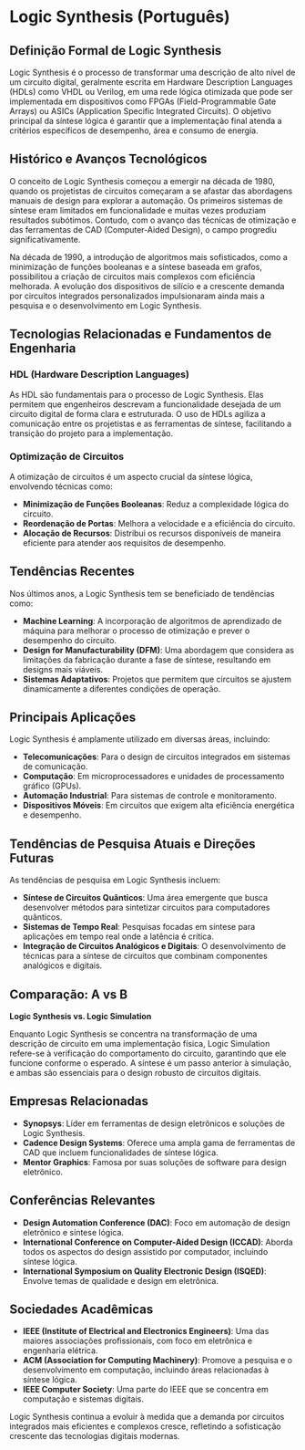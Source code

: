 # Logic Synthesis (Português)

## Definição Formal de Logic Synthesis

Logic Synthesis é o processo de transformar uma descrição de alto nível de um circuito digital, geralmente escrita em Hardware Description Languages (HDLs) como VHDL ou Verilog, em uma rede lógica otimizada que pode ser implementada em dispositivos como FPGAs (Field-Programmable Gate Arrays) ou ASICs (Application Specific Integrated Circuits). O objetivo principal da síntese lógica é garantir que a implementação final atenda a critérios específicos de desempenho, área e consumo de energia.

## Histórico e Avanços Tecnológicos

O conceito de Logic Synthesis começou a emergir na década de 1980, quando os projetistas de circuitos começaram a se afastar das abordagens manuais de design para explorar a automação. Os primeiros sistemas de síntese eram limitados em funcionalidade e muitas vezes produziam resultados subótimos. Contudo, com o avanço das técnicas de otimização e das ferramentas de CAD (Computer-Aided Design), o campo progrediu significativamente.

Na década de 1990, a introdução de algoritmos mais sofisticados, como a minimização de funções booleanas e a síntese baseada em grafos, possibilitou a criação de circuitos mais complexos com eficiência melhorada. A evolução dos dispositivos de silício e a crescente demanda por circuitos integrados personalizados impulsionaram ainda mais a pesquisa e o desenvolvimento em Logic Synthesis.

## Tecnologias Relacionadas e Fundamentos de Engenharia

### HDL (Hardware Description Languages)

As HDL são fundamentais para o processo de Logic Synthesis. Elas permitem que engenheiros descrevam a funcionalidade desejada de um circuito digital de forma clara e estruturada. O uso de HDLs agiliza a comunicação entre os projetistas e as ferramentas de síntese, facilitando a transição do projeto para a implementação.

### Optimização de Circuitos

A otimização de circuitos é um aspecto crucial da síntese lógica, envolvendo técnicas como:

- **Minimização de Funções Booleanas**: Reduz a complexidade lógica do circuito.
- **Reordenação de Portas**: Melhora a velocidade e a eficiência do circuito.
- **Alocação de Recursos**: Distribui os recursos disponíveis de maneira eficiente para atender aos requisitos de desempenho.

## Tendências Recentes

Nos últimos anos, a Logic Synthesis tem se beneficiado de tendências como:

- **Machine Learning**: A incorporação de algoritmos de aprendizado de máquina para melhorar o processo de otimização e prever o desempenho do circuito.
- **Design for Manufacturability (DFM)**: Uma abordagem que considera as limitações da fabricação durante a fase de síntese, resultando em designs mais viáveis.
- **Sistemas Adaptativos**: Projetos que permitem que circuitos se ajustem dinamicamente a diferentes condições de operação.

## Principais Aplicações

Logic Synthesis é amplamente utilizado em diversas áreas, incluindo:

- **Telecomunicações**: Para o design de circuitos integrados em sistemas de comunicação.
- **Computação**: Em microprocessadores e unidades de processamento gráfico (GPUs).
- **Automação Industrial**: Para sistemas de controle e monitoramento.
- **Dispositivos Móveis**: Em circuitos que exigem alta eficiência energética e desempenho.

## Tendências de Pesquisa Atuais e Direções Futuras

As tendências de pesquisa em Logic Synthesis incluem:

- **Síntese de Circuitos Quânticos**: Uma área emergente que busca desenvolver métodos para sintetizar circuitos para computadores quânticos.
- **Sistemas de Tempo Real**: Pesquisas focadas em síntese para aplicações em tempo real onde a latência é crítica.
- **Integração de Circuitos Analógicos e Digitais**: O desenvolvimento de técnicas para a síntese de circuitos que combinam componentes analógicos e digitais.

## Comparação: A vs B

**Logic Synthesis vs. Logic Simulation**

Enquanto Logic Synthesis se concentra na transformação de uma descrição de circuito em uma implementação física, Logic Simulation refere-se à verificação do comportamento do circuito, garantindo que ele funcione conforme o esperado. A síntese é um passo anterior à simulação, e ambas são essenciais para o design robusto de circuitos digitais.

## Empresas Relacionadas

- **Synopsys**: Líder em ferramentas de design eletrônicos e soluções de Logic Synthesis.
- **Cadence Design Systems**: Oferece uma ampla gama de ferramentas de CAD que incluem funcionalidades de síntese lógica.
- **Mentor Graphics**: Famosa por suas soluções de software para design eletrônico.

## Conferências Relevantes

- **Design Automation Conference (DAC)**: Foco em automação de design eletrônico e síntese lógica.
- **International Conference on Computer-Aided Design (ICCAD)**: Aborda todos os aspectos do design assistido por computador, incluindo síntese lógica.
- **International Symposium on Quality Electronic Design (ISQED)**: Envolve temas de qualidade e design em eletrônica.

## Sociedades Acadêmicas

- **IEEE (Institute of Electrical and Electronics Engineers)**: Uma das maiores associações profissionais, com foco em eletrônica e engenharia elétrica.
- **ACM (Association for Computing Machinery)**: Promove a pesquisa e o desenvolvimento em computação, incluindo áreas relacionadas à síntese lógica.
- **IEEE Computer Society**: Uma parte do IEEE que se concentra em computação e sistemas digitais.

Logic Synthesis continua a evoluir à medida que a demanda por circuitos integrados mais eficientes e complexos cresce, refletindo a sofisticação crescente das tecnologias digitais modernas.